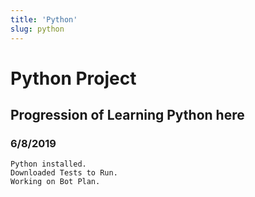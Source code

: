 ```yaml
---
title: 'Python'
slug: python
---
```


# Python Project
## Progression of Learning Python here

### 6/8/2019
    Python installed.
    Downloaded Tests to Run. 
    Working on Bot Plan.
